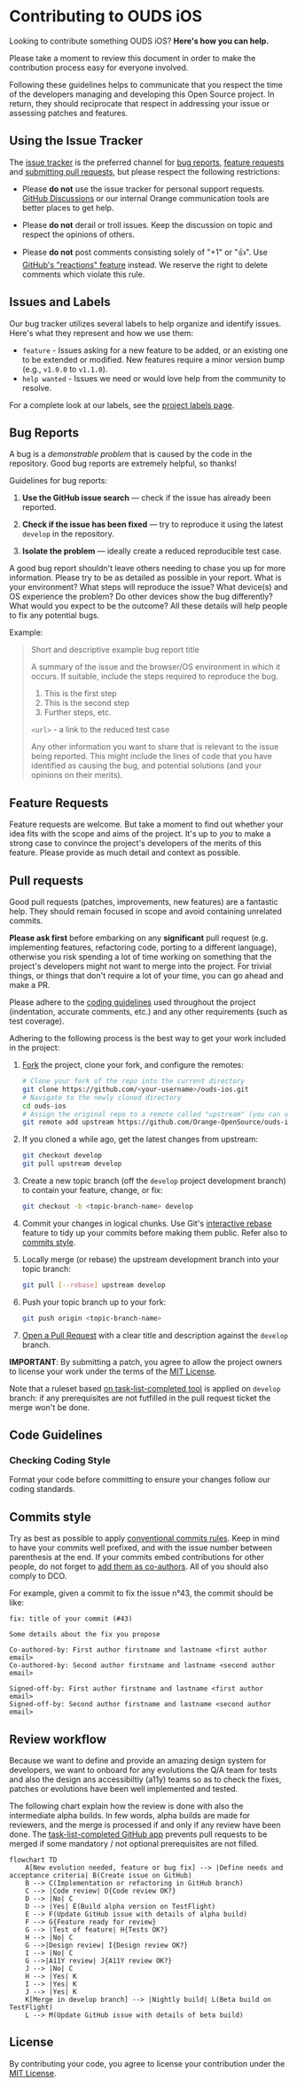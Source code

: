 # Contributing to OUDS iOS

Looking to contribute something OUDS iOS? **Here's how you can help.**

Please take a moment to review this document in order to make the contribution process easy for everyone involved.

Following these guidelines helps to communicate that you respect the time of the developers managing and developing this Open Source project.
In return, they should reciprocate that respect in addressing your issue or assessing patches and features.

## Using the Issue Tracker

The [issue tracker](https://github.com/Orange-OpenSource/ouds-ios/issues) is the preferred channel for [bug reports](#bug-reports), [feature requests](#feature-requests) and [submitting pull requests](#pull-requests), but please respect the following restrictions:

- Please **do not** use the issue tracker for personal support requests. [GitHub Discussions](https://github.com/Orange-OpenSource/ouds-ios/discussions/categories/q-a) or our internal Orange communication tools are better places to get help.

- Please **do not** derail or troll issues. Keep the discussion on topic and respect the opinions of others.

- Please **do not** post comments consisting solely of "+1" or ":thumbsup:". Use [GitHub's "reactions" feature](https://blog.github.com/2016-03-10-add-reactions-to-pull-requests-issues-and-comments/) instead. We reserve the right to delete comments which violate this rule.

## Issues and Labels

Our bug tracker utilizes several labels to help organize and identify issues. Here's what they represent and how we use them:

- `feature` - Issues asking for a new feature to be added, or an existing one to be extended or modified. New features require a minor version bump (e.g., `v1.0.0` to `v1.1.0`).
- `help wanted` - Issues we need or would love help from the community to resolve.

For a complete look at our labels, see the [project labels page](https://github.com/Orange-OpenSource/ouds-ios/labels).

## Bug Reports

A bug is a _demonstrable problem_ that is caused by the code in the repository. Good bug reports are extremely helpful, so thanks!

Guidelines for bug reports:

1. **Use the GitHub issue search** &mdash; check if the issue has already been reported.

2. **Check if the issue has been fixed** &mdash; try to reproduce it using the latest `develop` in the repository.

3. **Isolate the problem** &mdash; ideally create a reduced reproducible test case.

A good bug report shouldn't leave others needing to chase you up for more information. Please try to be as detailed as possible in your report. What is your environment? What steps will reproduce the issue? What device(s) and OS experience the problem? Do other devices show the bug differently? What would you expect to be the outcome? All these details will help people to fix any potential bugs.

Example:

> Short and descriptive example bug report title
>
> A summary of the issue and the browser/OS environment in which it occurs. If
> suitable, include the steps required to reproduce the bug.
>
> 1. This is the first step
> 2. This is the second step
> 3. Further steps, etc.
>
> `<url>` - a link to the reduced test case
>
> Any other information you want to share that is relevant to the issue being
> reported. This might include the lines of code that you have identified as
> causing the bug, and potential solutions (and your opinions on their
> merits).

## Feature Requests

Feature requests are welcome. But take a moment to find out whether your idea fits with the scope and aims of the project. It's up to _you_ to make a strong case to convince the project's developers of the merits of this feature. Please provide as much detail and context as possible.

## Pull requests

Good pull requests (patches, improvements, new features) are a fantastic help. They should remain focused in scope and avoid containing unrelated commits.

**Please ask first** before embarking on any **significant** pull request (e.g. implementing features, refactoring code, porting to a different language), otherwise you risk spending a lot of time working on something that the project's developers might not want to merge into the project. For trivial things, or things that don't require a lot of your time, you can go ahead and make a PR.

Please adhere to the [coding guidelines](#code-guidelines) used throughout the project (indentation, accurate comments, etc.) and any other requirements (such as test coverage).

Adhering to the following process is the best way to get your work included in the project:

1. [Fork](https://help.github.com/articles/fork-a-repo/) the project, clone your fork, and configure the remotes:

   ```bash
   # Clone your fork of the repo into the current directory
   git clone https://github.com/<your-username>/ouds-ios.git
   # Navigate to the newly cloned directory
   cd ouds-ios
   # Assign the original repo to a remote called "upstream" (you can use of course SSH instead of HTTPS)
   git remote add upstream https://github.com/Orange-OpenSource/ouds-ios.git
   ```

2. If you cloned a while ago, get the latest changes from upstream:

   ```bash
   git checkout develop
   git pull upstream develop
   ```

3. Create a new topic branch (off the `develop` project development branch) to contain your feature, change, or fix:

   ```bash
   git checkout -b <topic-branch-name> develop
   ```

4. Commit your changes in logical chunks. Use Git's [interactive rebase](https://help.github.com/articles/about-git-rebase/) feature to tidy up your commits before making them public. Refer also to [commits style](#commits-style).

5. Locally merge (or rebase) the upstream development branch into your topic branch:

   ```bash
   git pull [--rebase] upstream develop
   ```

6. Push your topic branch up to your fork:

   ```bash
   git push origin <topic-branch-name>
   ```

7. [Open a Pull Request](https://help.github.com/articles/about-pull-requests/) with a clear title and description against the `develop` branch.

**IMPORTANT**: By submitting a patch, you agree to allow the project owners to license your work under the terms of the [MIT License](LICENSE).

Note that a ruleset based [on task-list-completed tool](https://github.com/marketplace/task-list-completed) is applied on `develop` branch: if any prerequisites are not futfilled in the pull request ticket the merge won't be done. 

## Code Guidelines

### Checking Coding Style

Format your code before committing to ensure your changes follow our coding standards.

## Commits style

Try as best as possible to apply [conventional commits rules](https://www.conventionalcommits.org/en/v1.0.0/).
Keep in mind to have your commits well prefixed, and with the issue number between parenthesis at the end.
If your commits embed contributions for other people, do not forget to [add them as co-authors](https://docs.github.com/fr/pull-requests/committing-changes-to-your-project/creating-and-editing-commits/creating-a-commit-with-multiple-authors). All of you should also comply to DCO.

For example, given a commit to fix the issue n°43, the commit should be like:

```text
fix: title of your commit (#43)

Some details about the fix you propose

Co-authored-by: First author firstname and lastname <first author email>
Co-authored-by: Second author firstname and lastname <second author email>

Signed-off-by: First author firstname and lastname <first author email>
Signed-off-by: Second author firstname and lastname <second author email>
```

## Review workflow

Because we want to define and provide an amazing design system for developers, we want to onboard for any evolutions the Q/A team for tests and also the design ans accessibiltiy (a11y) teams so as to check the fixes, patches or evolutions have been well implemented and tested.

The following chart explain how the review is done with also the intermediate alpha builds.
In few words, alpha builds are made for reviewers, and the merge is processed if and only if any review have been done.
The [task-list-completed GitHub app](https://github.com/apps/task-list-completed) prevents pull requests to be merged if some mandatory / not optional prerequisites are not filled.

```mermaid
flowchart TD
    A[New evolution needed, feature or bug fix] --> |Define needs and acceptance criteria| B(Create issue on GitHub)
    B --> C(Implementation or refactoring in GitHub branch)
    C --> |Code review| D{Code review OK?}
    D --> |No| C
    D --> |Yes| E(Build alpha version on TestFlight)
    E --> F(Update GitHub issue with details of alpha build)
    F --> G{Feature ready for review}
    G --> |Test of feature| H{Tests OK?}
    H --> |No| C
    G -->|Design review| I{Design review OK?}
    I --> |No| C
    G -->|A11Y review| J{A11Y review OK?}
    J --> |No| C
    H --> |Yes| K
    I --> |Yes| K
    J --> |Yes| K
    K[Merge in develop branch] --> |Nightly build| L(Beta build on TestFlight)
    L --> M(Update GitHub issue with details of beta build)
```

## License

By contributing your code, you agree to license your contribution under the [MIT License](LICENSE).
